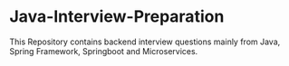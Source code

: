 # Java-Interview-Preparation
This Repository contains backend interview questions mainly from Java, Spring Framework, Springboot and Microservices.
